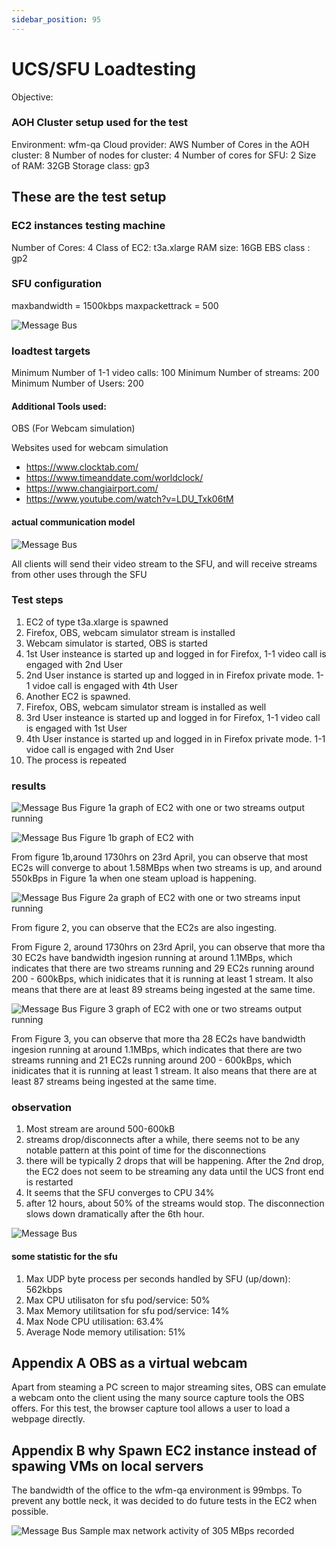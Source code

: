 ```yaml
---
sidebar_position: 95
---
```


# UCS/SFU Loadtesting 
Objective: 

### AOH Cluster setup used for the test
Environment:                        wfm-qa
Cloud provider:                     AWS
Number of Cores in the AOH cluster: 8
Number of nodes for cluster:        4
Number of cores for SFU:            2
Size of RAM:                        32GB
Storage class:                      gp3

## These are the test setup

### EC2 instances testing machine
Number of Cores: 4
Class of EC2: t3a.xlarge
RAM size: 16GB
EBS class : gp2

### SFU configuration
maxbandwidth = 1500kbps
maxpackettrack = 500

![Message Bus](./images/TestSetup.png)



### loadtest targets
Minimum Number of 1-1 video calls: 100
Minimum Number of streams: 200
Minimum Number of Users: 200

#### Additional Tools used:
 OBS (For Webcam simulation)


Websites used for webcam simulation
- https://www.clocktab.com/
- https://www.timeanddate.com/worldclock/
- https://www.changiairport.com/
- https://www.youtube.com/watch?v=LDU_Txk06tM

#### actual communication model
![Message Bus](./images/MessageBus.png)

All clients will send their video stream to the SFU, and will receive streams from other uses through the SFU



####

### Test steps
1) EC2 of type t3a.xlarge is spawned
2) Firefox, OBS, webcam simulator stream is installed
3) Webcam simulator is started, OBS is started
3) 1st User insteance is started up and logged in for Firefox, 1-1 video call is engaged with 2nd User
4) 2nd User instance is started up and logged in in Firefox private mode. 1-1 vidoe call is engaged with 4th User
5) Another EC2 is spawned.
6) Firefox, OBS, webcam simulator stream is installed as well
7) 3rd User insteance is started up and logged in for Firefox, 1-1 video call is engaged with 1st User
8) 4th User instance is started up and logged in in Firefox private mode. 1-1 vidoe call is engaged with 2nd User
9) The process is repeated




### results

![Message Bus](./images/2stream_up.png)
Figure 1a graph of EC2 with one or two streams output running

![Message Bus](./images/23thApril_2100hrs_100output.png)
Figure 1b graph of EC2 with 

From figure 1b,around 1730hrs on 23rd April, you can observe that most EC2s will converge to about 1.58MBps when two streams is up, and around 550kBps in Figure 1a when one steam upload is happening.


![Message Bus](./images/NetworkIn.png)
Figure 2a graph of EC2 with one or two streams input running

From figure 2, you can observe that the EC2s are also ingesting.

From Figure 2, around 1730hrs on 23rd April, you can observe that more tha 30 EC2s have bandwidth ingesion running at around 1.1MBps, which indicates that there are two streams running and 29 EC2s running around 200 - 600kBps, which inidicates that it is running at least 1 stream. It also means that there are at least 89 streams being ingested at the same time.

![Message Bus](./images/23thApril_2100hrs_100output.png)
Figure 3 graph of EC2 with one or two streams output running

From Figure 3, you can observe that more tha 28 EC2s have bandwidth ingesion running at around 1.1MBps, which indicates that there are two streams running and 21 EC2s running around 200 - 600kBps, which inidicates that it is running at least 1 stream. It also means that there are at least 87 streams being ingested at the same time.

### observation
1) Most stream are around 500-600kB  
2) streams drop/disconnects  after a while, there seems not to be any notable pattern at this point of time for the disconnections
3) there will be typically 2 drops that will be happening. After the 2nd drop, the EC2 does not seem to be streaming any data until the UCS front end is restarted 
4) It seems that the SFU  converges to CPU 34%
5) after 12 hours, about 50% of the streams would stop. The disconnection slows down dramatically after the 6th hour.

![Message Bus](./images/After12Hours.png)



#### some statistic for the sfu
1) Max UDP byte process per seconds handled by SFU (up/down): 562kbps
2) Max CPU utilisaton for sfu pod/service: 50%
3) Max Memory utilitsation for sfu pod/service: 14%
4) Max Node CPU utilisation: 63.4%
5) Average Node memory utilisation: 51%

## Appendix A OBS as a virtual webcam

Apart from steaming a PC screen to major streaming sites,  OBS can emulate a webcam onto the client using the many source capture tools the OBS offers. For this test, the browser capture tool allows a user to load a webpage directly. 

## Appendix B why Spawn EC2 instance instead of spawing VMs on local servers
The bandwidth of the office to the wfm-qa environment is 99mbps. To prevent any bottle neck, it was decided to do future tests in the EC2 when possible.


![Message Bus](./images/MaxNetworkbandwidthNeededForTest.png)
Sample max network activity of 305 MBps recorded